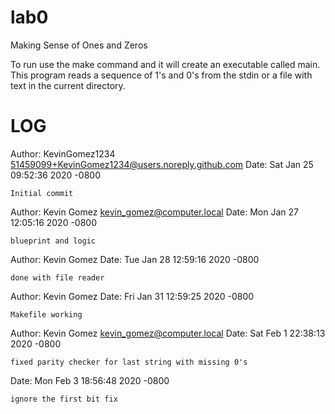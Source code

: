 # lab0
Making Sense of Ones and Zeros

To run use the make command and it will create an executable called main. This program reads a sequence of 1's and 0's from the stdin or a file with text in the current directory.

LOG
===============================================
Author: KevinGomez1234 <51459099+KevinGomez1234@users.noreply.github.com>
Date:   Sat Jan 25 09:52:36 2020 -0800

    Initial commit
    
Author: Kevin Gomez <kevin_gomez@computer.local>
Date:   Mon Jan 27 12:05:16 2020 -0800

    blueprint and logic

Author: Kevin Gomez <KevinGomez1234>
Date:   Tue Jan 28 12:59:16 2020 -0800

    done with file reader
    
Author: Kevin Gomez <KevinGomez1234>
Date:   Fri Jan 31 12:59:25 2020 -0800

    Makefile working
    
Author: Kevin Gomez <kevin_gomez@computer.local>
Date:   Sat Feb 1 22:38:13 2020 -0800

    fixed parity checker for last string with missing 0's
    
Date:   Mon Feb 3 18:56:48 2020 -0800

    ignore the first bit fix

